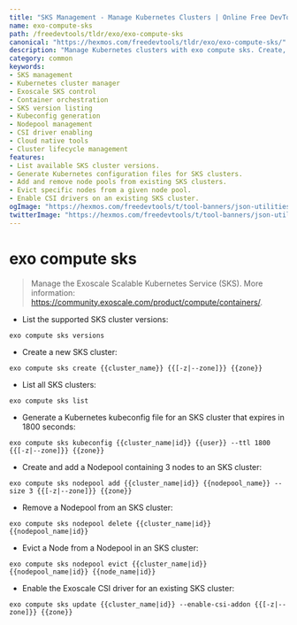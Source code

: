 ```yaml
---
title: "SKS Management - Manage Kubernetes Clusters | Online Free DevTools by Hexmos"
name: exo-compute-sks
path: /freedevtools/tldr/exo/exo-compute-sks
canonical: "https://hexmos.com/freedevtools/tldr/exo/exo-compute-sks/"
description: "Manage Kubernetes clusters with exo compute sks. Create, list, and configure Exoscale SKS. Simplify container management. Free online tool, no registration required."
category: common
keywords:
- SKS management
- Kubernetes cluster manager
- Exoscale SKS control
- Container orchestration
- SKS version listing
- Kubeconfig generation
- Nodepool management
- CSI driver enabling
- Cloud native tools
- Cluster lifecycle management
features:
- List available SKS cluster versions.
- Generate Kubernetes configuration files for SKS clusters.
- Add and remove node pools from existing SKS clusters.
- Evict specific nodes from a given node pool.
- Enable CSI drivers on an existing SKS cluster.
ogImage: "https://hexmos.com/freedevtools/t/tool-banners/json-utilities-banner.png"
twitterImage: "https://hexmos.com/freedevtools/t/tool-banners/json-utilities-banner.png"
---
```


# exo compute sks

> Manage the Exoscale Scalable Kubernetes Service (SKS).
> More information: <https://community.exoscale.com/product/compute/containers/>.

- List the supported SKS cluster versions:

`exo compute sks versions`

- Create a new SKS cluster:

`exo compute sks create {{cluster_name}} {{[-z|--zone]}} {{zone}}`

- List all SKS clusters:

`exo compute sks list`

- Generate a Kubernetes kubeconfig file for an SKS cluster that expires in 1800 seconds:

`exo compute sks kubeconfig {{cluster_name|id}} {{user}} --ttl 1800 {{[-z|--zone]}} {{zone}}`

- Create and add a Nodepool containing 3 nodes to an SKS cluster:

`exo compute sks nodepool add {{cluster_name|id}} {{nodepool_name}} --size 3 {{[-z|--zone]}} {{zone}}`

- Remove a Nodepool from an SKS cluster:

`exo compute sks nodepool delete {{cluster_name|id}} {{nodepool_name|id}}`

- Evict a Node from a Nodepool in an SKS cluster:

`exo compute sks nodepool evict {{cluster_name|id}} {{nodepool_name|id}} {{node_name|id}}`

- Enable the Exoscale CSI driver for an existing SKS cluster:

`exo compute sks update {{cluster_name|id}} --enable-csi-addon {{[-z|--zone]}} {{zone}}`
